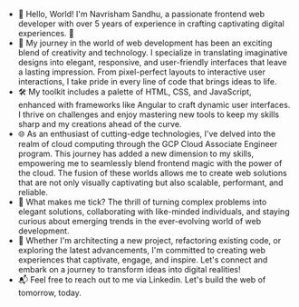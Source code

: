 - 👋 Hello, World! I'm Navrisham Sandhu, a passionate frontend web developer with over 5 years of experience in crafting captivating digital experiences. 🚀
- 🎨 My journey in the world of web development has been an exciting blend of creativity and technology. I specialize in translating imaginative designs into elegant, responsive, and user-friendly interfaces that leave a lasting impression. From pixel-perfect layouts to interactive user interactions, I take pride in every line of code that brings ideas to life.
- 🛠️ My toolkit includes a palette of HTML, CSS, and JavaScript, enhanced with frameworks like Angular to craft dynamic user interfaces. I thrive on challenges and enjoy mastering new tools to keep my skills sharp and my creations ahead of the curve.
- 🌐 As an enthusiast of cutting-edge technologies, I've delved into the realm of cloud computing through the GCP Cloud Associate Engineer program. This journey has added a new dimension to my skills, empowering me to seamlessly blend frontend magic with the power of the cloud. The fusion of these worlds allows me to create web solutions that are not only visually captivating but also scalable, performant, and reliable.
- 🌟 What makes me tick? The thrill of turning complex problems into elegant solutions, collaborating with like-minded individuals, and staying curious about emerging trends in the ever-evolving world of web development.
- 🚀 Whether I'm architecting a new project, refactoring existing code, or exploring the latest advancements, I'm committed to creating web experiences that captivate, engage, and inspire. Let's connect and embark on a journey to transform ideas into digital realities!
- 📬 Feel free to reach out to me via Linkedin. Let's build the web of tomorrow, today.

<!---
navrishamsandhu/navrishamsandhu is a ✨ special ✨ repository because its `README.md` (this file) appears on your GitHub profile.
You can click the Preview link to take a look at your changes.
--->
